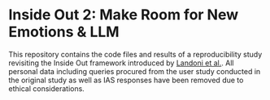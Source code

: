 # Inside Out 2: Make Room for New Emotions & LLM

This repository contains the code files and results of a reproducibility study revisiting the Inside Out framework introduced by [Landoni et al.](https://dl.acm.org/doi/abs/10.1145/3340631.3394847). 
All personal data including queries procured from the user study conducted in the original study as well as IAS responses have been removed due to ethical considerations.
